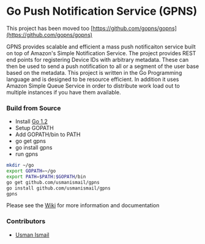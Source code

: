 Go Push Notification Service (GPNS)
===
This project has been moved too [https://github.com/gopns/gopns](https://github.com/gopns/gopns)

GPNS provides scalable and efficient a mass push notificaiton service built on top of Amazon's Simple Notification Service. The project provides REST end points for registering Device IDs with arbitrary metadata. These can then be used to send a push notification to all or a segment of the user base based on the metadata. This project is written in the Go Programming language and is designed to be resource efficient. In addition it uses Amazon Simple Queue Service in order to distribute work load out to multiple instances if you have them available. 

### Build from Source
* Install [Go 1.2](http://golang.org/doc/install#install)
* Setup GOPATH
* Add GOPATH/bin to PATH
* go get gpns
* go install gpns
* run gpns

```bash
mkdir ~/go
export GOPATH=~/go
export PATH=$PATH:$GOPATH/bin
go get github.com/usmanismail/gpns
go install github.com/usmanismail/gpns
gpns
```

Please see the [Wiki](https://github.com/usmanismail/gpns/wiki) for more information and documentation

### Contributors 
* [Usman Ismail](http://techtraits.com/usman.html)
